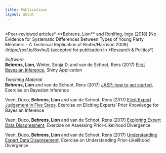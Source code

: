 ```yaml
---
title: Publications
layout: about
---
```

 <br>
*Peer-reviewed articles*       
**Behrens, Lion** and Rohlfing, Ingo (2018) [No Evidence for Systematic Differences Between Types of
Young Party Members - A Technical Replication of Bruter/Harrison 2009](https://osf.io/8svhu/) (accepted for publication in *Research & Politics*)

  
*Software*         
**Behrens, Lion**, Winter, Sonja D. and van de Schoot, Rens (2017) [First Bayesian Inference](https://utrecht-university.shinyapps.io/fbi_2/), Shiny Application

 
*Teaching Material*        
**Behrens, Lion** and van de Schoot, Rens (2017) [JASP: how to get started](https://www.rensvandeschoot.com/tutorials/jasp-how-to-get-started/), Exercise on Bayesian Inference

Veen, Duco, **Behrens, Lion** and van de Schoot, Rens (2017) [Elicit Expert Judgement in Five Steps](https://www.rensvandeschoot.com/tutorials/expert-judgement/),
Exercise on Eliciting Experts’ Prior Knowledge for Bayesian Inference

Veen, Duco, **Behrens, Lion** and van de Schoot, Rens (2017) [Exploring Expert Data Disagreement](https://www.rensvandeschoot.com/tutorials/exploring-disagreement/),
Exercise on Assessing Prior-Likelihood Divergence

Veen, Duco, **Behrens, Lion** and van de Schoot, Rens (2017) [Understanding Expert Data Disagreement](https://www.rensvandeschoot.com/tutorials/understanding-expert-data-disagreement/),
Exercise on Understanding Prior-Likelihood Divergence
 
